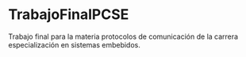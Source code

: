 # TrabajoFinalPCSE
Trabajo final para la materia protocolos de comunicación de la carrera especialización en sistemas embebidos.
